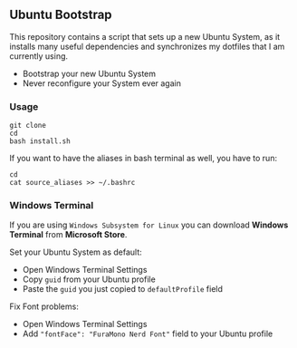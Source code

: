 ## Ubuntu Bootstrap

This repository contains a script that sets up a new Ubuntu System, as it installs many useful dependencies and synchronizes my dotfiles that I am currently using.

* Bootstrap your new Ubuntu System
* Never reconfigure your System ever again

### Usage

```
git clone 
cd 
bash install.sh
```

If you want to have the aliases in bash terminal as well, you have to run:
```
cd 
cat source_aliases >> ~/.bashrc
```

### Windows Terminal

If you are using ``Windows Subsystem for Linux`` you can download **Windows Terminal** from **Microsoft Store**.

Set your Ubuntu System as default:

* Open Windows Terminal Settings
* Copy ``guid`` from your Ubuntu profile
* Paste the ``guid`` you just copied to ``defaultProfile`` field

Fix Font problems:

* Open Windows Terminal Settings
* Add ``"fontFace": "FuraMono Nerd Font"`` field to your Ubuntu profile

